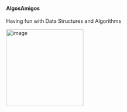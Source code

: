 #### AlgosAmigos  

Having fun with Data Structures and Algorithms  

<img width="211" alt="image" src="https://github.com/weixian-zhang/AlgosAmigos/assets/43234101/9c753935-546a-40a3-81ee-4f30015a0ce4">

